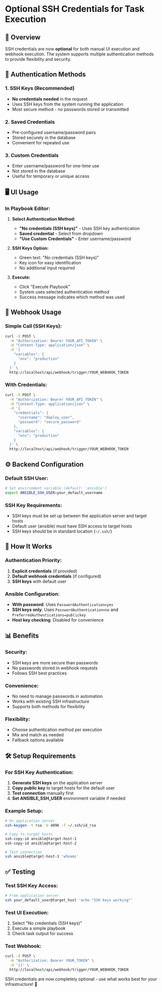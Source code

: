 # Optional SSH Credentials for Task Execution

## 🎯 Overview

SSH credentials are now **optional** for both manual UI execution and webhook execution. The system supports multiple authentication methods to provide flexibility and security.

## 🔐 Authentication Methods

### **1. SSH Keys (Recommended)**
- **No credentials needed** in the request
- Uses SSH keys from the system running the application
- Most secure method - no passwords stored or transmitted

### **2. Saved Credentials**
- Pre-configured username/password pairs
- Stored securely in the database
- Convenient for repeated use

### **3. Custom Credentials**
- Enter username/password for one-time use
- Not stored in the database
- Useful for temporary or unique access

## 🖥️ UI Usage

### **In Playbook Editor:**

1. **Select Authentication Method:**
   - **"No credentials (SSH keys)"** - Uses SSH key authentication
   - **Saved credential** - Select from dropdown
   - **"Use Custom Credentials"** - Enter username/password

2. **SSH Keys Option:**
   - Green text: "No credentials (SSH keys)"
   - Key icon for easy identification
   - No additional input required

3. **Execute:**
   - Click "Execute Playbook"
   - System uses selected authentication method
   - Success message indicates which method was used

## 🔗 Webhook Usage

### **Simple Call (SSH Keys):**
```bash
curl -X POST \
  -H "Authorization: Bearer YOUR_API_TOKEN" \
  -H "Content-Type: application/json" \
  -d '{
    "variables": {
      "env": "production"
    }
  }' \
  http://localhost/api/webhook/trigger/YOUR_WEBHOOK_TOKEN
```

### **With Credentials:**
```bash
curl -X POST \
  -H "Authorization: Bearer YOUR_API_TOKEN" \
  -H "Content-Type: application/json" \
  -d '{
    "credentials": {
      "username": "deploy_user",
      "password": "secure_password"
    },
    "variables": {
      "env": "production"
    }
  }' \
  http://localhost/api/webhook/trigger/YOUR_WEBHOOK_TOKEN
```

## ⚙️ Backend Configuration

### **Default SSH User:**
```bash
# Set environment variable (default: 'ansible')
export ANSIBLE_SSH_USER=your_default_username
```

### **SSH Key Requirements:**
- SSH keys must be set up between the application server and target hosts
- Default user (ansible) must have SSH access to target hosts
- SSH keys should be in standard location (`~/.ssh/`)

## 🔧 How It Works

### **Authentication Priority:**
1. **Explicit credentials** (if provided)
2. **Default webhook credentials** (if configured)  
3. **SSH keys** with default user

### **Ansible Configuration:**
- **With password**: Uses `PasswordAuthentication=yes`
- **SSH keys only**: Uses `PasswordAuthentication=no` and `PreferredAuthentications=publickey`
- **Host key checking**: Disabled for convenience

## 📊 Benefits

### **Security:**
- SSH keys are more secure than passwords
- No passwords stored in webhook requests
- Follows SSH best practices

### **Convenience:**
- No need to manage passwords in automation
- Works with existing SSH infrastructure
- Supports both methods for flexibility

### **Flexibility:**
- Choose authentication method per execution
- Mix and match as needed
- Fallback options available

## 🛠️ Setup Requirements

### **For SSH Key Authentication:**
1. **Generate SSH keys** on the application server
2. **Copy public key** to target hosts for the default user
3. **Test connection** manually first
4. **Set ANSIBLE_SSH_USER** environment variable if needed

### **Example Setup:**
```bash
# On application server
ssh-keygen -t rsa -b 4096 -f ~/.ssh/id_rsa

# Copy to target hosts
ssh-copy-id ansible@target-host-1
ssh-copy-id ansible@target-host-2

# Test connection
ssh ansible@target-host-1 'whoami'
```

## ✅ Testing

### **Test SSH Key Access:**
```bash
# From application server
ssh your_default_user@target_host 'echo "SSH keys working"'
```

### **Test UI Execution:**
1. Select "No credentials (SSH keys)"
2. Execute a simple playbook
3. Check task output for success

### **Test Webhook:**
```bash
curl -X POST \
  -H "Authorization: Bearer YOUR_TOKEN" \
  -d '{}' \
  http://localhost/api/webhook/trigger/YOUR_WEBHOOK_TOKEN
```

SSH credentials are now completely optional - use what works best for your infrastructure! 🚀